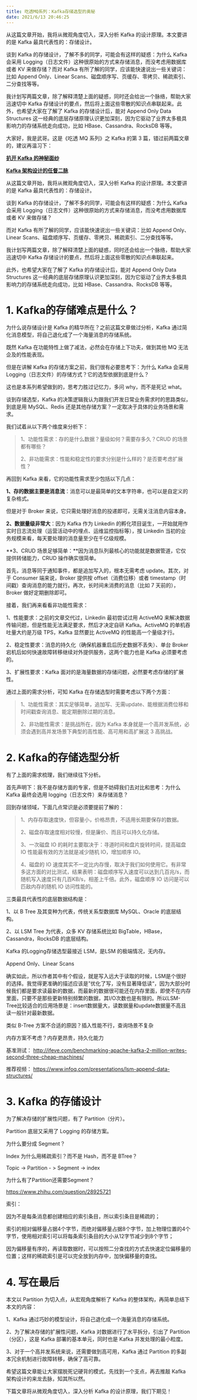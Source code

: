 ```yaml
---
title: 吃透MQ系列：Kafka存储选型的奥秘
date: 2021/6/13 20:46:25
---
```


从这篇文章开始，我将从微观角度切入，深入分析 Kafka 的设计原理。本文要讲的是 Kafka 最具代表性的：存储设计。

谈到 Kafka 的存储设计，了解不多的同学，可能会有这样的疑惑：为什么 Kafka 会采用 Logging（日志文件）这种很原始的方式来存储消息，而没考虑用数据库或者 KV 来做存储？而对 Kafka 有所了解的同学，应该能快速说出一些关键词：比如 Append Only、Linear Scans、磁盘顺序写、页缓存、零拷贝、稀疏索引、二分查找等等。

我计划写两篇文章，除了解释清楚上面的疑惑，同时还会给出一个脉络，帮助大家迅速切中 Kafka 存储设计的要点，然后将上面这些零散的知识点串联起来。此外，也希望大家在了解了 Kafka 的存储设计后，能对 Append Only Data Structures 这一经典的底层存储原理认识更加深刻，因为它驱动了业界太多极具影响力的存储系统走向成功，比如 HBase、Cassandra、RocksDB 等等。

<!--more-->

大家好，我是武哥。这是《吃透 MQ 系列》之 Kafka 的第 3 篇，错过前两篇文章的，建议再温习下：

[**扒开 Kafka 的神秘面纱**](http://mp.weixin.qq.com/s?__biz=MzU2MTM4NDAwMw==&mid=2247490102&idx=1&sn=68d55b3c5ac74038c76d6837b862a11c&chksm=fc78c51acb0f4c0cd5a1d6ceedb9948f82d48791ab789e9edfd6e83e34fbad1ace5749bee203&scene=21#wechat_redirect)

[**Kafka 架构设计的任督二脉**](http://mp.weixin.qq.com/s?__biz=MzU2MTM4NDAwMw==&mid=2247491055&idx=1&sn=14bc485f91ec2629cc9e8bf7a36ad8f4&chksm=fc78c2c3cb0f4bd566d5ca2534805839420ad3dc67210bc8f2b7ef05283785b02b8ddef640a8&scene=21#wechat_redirect)

从这篇文章开始，我将从微观角度切入，深入分析 Kafka 的设计原理。本文要讲的是 Kafka 最具代表性的：存储设计。

谈到 Kafka 的存储设计，了解不多的同学，可能会有这样的疑惑：为什么 Kafka 会采用 Logging（日志文件）这种很原始的方式来存储消息，而没考虑用数据库或者 KV 来做存储？

而对 Kafka 有所了解的同学，应该能快速说出一些关键词：比如 Append Only、Linear Scans、磁盘顺序写、页缓存、零拷贝、稀疏索引、二分查找等等。

我计划写两篇文章，除了解释清楚上面的疑惑，同时还会给出一个脉络，帮助大家迅速切中 Kafka 存储设计的要点，然后将上面这些零散的知识点串联起来。

此外，也希望大家在了解了 Kafka 的存储设计后，能对 Append Only Data Structures 这一经典的底层存储原理认识更加深刻，因为它驱动了业界太多极具影响力的存储系统走向成功，比如 HBase、Cassandra、RocksDB 等等。

# 1. Kafka的存储难点是什么？

为什么说存储设计是 Kafka 的精华所在？之前这篇文章做过分析，Kafka 通过简化消息模型，将自己退化成了一个海量消息的存储系统。

既然 Kafka 在功能特性上做了减法，必然会在存储上下功夫，做到其他 MQ 无法企及的性能表现。

但是在讲解 Kafka 的存储方案之前，我们很有必要思考下：为什么 Kafka 会采用 Logging（日志文件）的存储方式？它的选型依据到底是什么？

这也是本系列希望做到的，思考力胜过记忆力，多问 why，而不是死记 what。

谈到存储选型，Kafka 的决策逻辑我认为跟我们开发日常业务需求时的思路类似，到底是用 MySQL、Redis 还是其他存储方案？一定取决于具体的业务场景和需求。

我们试着从以下两个维度来分析下：

> 1、功能性需求：存的是什么数据？量级如何？需要存多久？CRUD 的场景都有哪些？
>
> 2、非功能需求：性能和稳定性的要求分别是什么样的？是否要考虑扩展性？

再回到 Kafka 来看，它的功能性需求至少包括以下几点：

**1、存的数据主要是消息流**：消息可以是最简单的文本字符串，也可以是自定义的复杂格式。

但是对于 Broker 来说，它只需处理好消息的投递即可，无需关注消息内容本身。

**2、数据量级非常大**：因为 Kafka 作为 Linkedin 的孵化项目诞生，一开始就用作实时日志流处理（运营活动中的埋点、运维监控指标等），按 Linkedin 当初的业务规模来看，每天要处理的消息量至少在千亿级规模。

**3、CRUD 场景足够简单：**因为消息队列最核心的功能就是数据管道，它仅提供转储能力，CRUD 操作确实很简单。

首先，消息等同于通知事件，都是追加写入的，根本无需考虑 update。其次，对于 Consumer 端来说，Broker 提供按 offset（消费位移）或者 timestamp（时间戳）查询消息的能力就行。再次，长时间未消费的消息（比如 7 天前的），Broker 做好定期删除即可。

接着，我们再来看看非功能性需求：

1、性能要求：之前的文章交代过，Linkedin 最初尝试过用 ActiveMQ 来解决数据传输问题，但是性能无法满足要求，然后才决定自研 Kafka。ActiveMQ 的单机吞吐量大约是万级 TPS，Kafka 显然要比 ActiveMQ 的性能高一个量级才行。

2、稳定性要求：消息的持久化（确保机器重启后历史数据不丢失）、单台 Broker 宕机后如何快速故障转移继续对外提供服务，这两个能力也是 Kafka 必须要考虑的。

3、扩展性要求：Kafka 面对的是海量数据的存储问题，必然要考虑存储的扩展性。

通过上面的需求分析，可知 Kafka 在存储选型时需要考虑以下两个方面：

> 1、功能性需求：其实足够简单，追加写、无需update、能根据消费位移和时间戳查询消息、能定期删除过期的消息。
>
> 2、非功能性需求：是挑战所在，因为 Kafka 本身就是一个高并发系统，必须会遇到高并发场景下典型的高性能、高可用和高扩展这 3 高挑战。

# 2. Kafka的存储选型分析

有了上面的需求梳理，我们继续往下分析。

首先声明下：我不是存储方面的专家，但是不妨碍我们去对比和思考：为什么 Kafka 最终会选用 logging（日志文件）来存储消息？

回到存储领域，下面几点常识是必须要提前了解的：

> 1、内存存取速度快，但容量小，价格昂贵，不适用长期要保存的数据。
>
> 2、磁盘存取速度相对较慢，但是廉价、而且可以持久化存储。
>
> 3、一次磁盘 IO 的耗时主要取决于：寻道时间和盘片旋转时间，提高磁盘 IO 性能最有效的方法就是减少随机 IO，增加顺序 IO。
>
> 4、磁盘的 IO 速度其实不一定比内存慢，取决于我们如何使用它。有非常多这方面的对比测试，结果表明：磁盘顺序写入速度可以达到几百兆/s，而随机写入速度只有几百KB/s，相差上千倍。此外，磁盘顺序 IO 访问是可以匹敌内存的随机 IO 访问性能的。



三类最具代表性的底层数据结构是：

1、以 B Tree 及其变种为代表，传统关系型数据库 MySQL、Oracle 的底层结构。

2、以 LSM Tree 为代表，众多 KV 存储系统比如 BigTable，HBase，Cassandra，RocksDB 的底层结构。



Kafka 的Logging存储选型最接近 LSM，是LSM 的极端情况，无内存。

Append Only、Linear Scans



确实如此，所以作者其中有个假设，就是写入远大于读取的时候，LSM是个很好的选择。我觉得更准确的描述应该是”优化了写，没有显著降低读“，因为大部分时候我们都是要求读最新的数据，而最新的数据很可能还在内存里面，即使不在内存里面，只要不是那些更新特别频繁的数据，其I/O次数也是有限的。所以LSM-Tree比较适合的应用场景是：insert数据量大，读数据量和update数据量不高且读一般针对最新数据。



类似 B-Tree 方案不合适的原因？插入性能不行，查询场景不复杂

内存方案不考虑？内存更昂贵，持久化能力



基准测试：
http://ifeve.com/benchmarking-apache-kafka-2-million-writes-second-three-cheap-machines/

推荐视频：
https://www.infoq.com/presentations/lsm-append-data-structures/

# 3. Kafka 的存储设计

为了解决存储的扩展性问题，有了 Partition（分片）。

Partition 底层又采用了 Logging 的存储方案。

为什么要分成 Segment？

Index  为什么用稀疏索引？而不是 Hash，而不是 BTree？

Topic -> Partition - > Segment -> index

为什么有了Partition还需要Segment？

https://www.zhihu.com/question/28925721



索引：

因为不是每条消息都创建相应的索引条目，所以索引条目是稀疏的；

索引的相对偏移量占据4个字节，而绝对偏移量占据8个字节，加上物理位置的4个字节，使用相对索引可以将每条索引条目的大小从12字节减少到8个字节；

因为偏移量有序的，再读取数据时，可以按照二分查找的方式去快速定位偏移量的位置；这样的稀疏索引是可以完全放到内存中，加快偏移量的查找。

# 4. 写在最后  

本文以 Partition 为切入点，从宏观角度解析了 Kafka 的整体架构，再简单总结下本文的内容：

1、Kafka 通过巧妙的模型设计，将自己退化成一个海量消息的存储系统。

2、为了解决存储的扩展性问题，Kafka 对数据进行了水平拆分，引出了 Partition（分区），这是 Kafka 部署的基本单元，同时也是 Kafka 并发处理的最小粒度。

3、对于一个高并发系统来说，还需要做到高可用，Kafka 通过 Partition 的多副本冗余机制进行故障转移，确保了高可靠。

希望这篇文章能让大家摆脱死记硬背的模式，先找到一个支点，再去推敲 Kafka 架构设计的来龙去脉，知其所以然。

下篇文章将从微观角度切入，深入分析 Kafka 的设计原理，我们下期见！